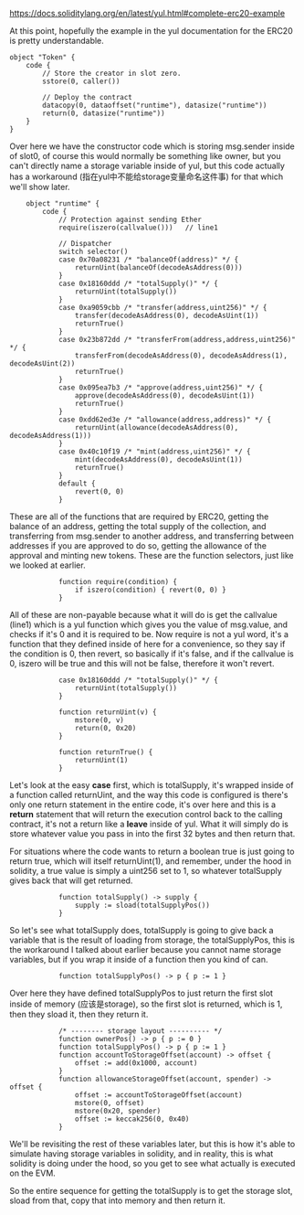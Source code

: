 https://docs.soliditylang.org/en/latest/yul.html#complete-erc20-example

At this point, hopefully the example in the yul documentation for the ERC20 is pretty understandable. 

```solidity
object "Token" {
    code {
        // Store the creator in slot zero.
        sstore(0, caller())

        // Deploy the contract
        datacopy(0, dataoffset("runtime"), datasize("runtime"))
        return(0, datasize("runtime"))
    }
}
```

Over here we have the constructor code which is storing msg.sender inside of slot0, of course this would normally be something like owner, but you can't directly name a storage variable inside of yul, but this code actually has a workaround (指在yul中不能给storage变量命名这件事) for that which we'll show later. 

```solidity
    object "runtime" {
        code {
            // Protection against sending Ether
            require(iszero(callvalue()))   // line1

            // Dispatcher
            switch selector()
            case 0x70a08231 /* "balanceOf(address)" */ {
                returnUint(balanceOf(decodeAsAddress(0)))
            }
            case 0x18160ddd /* "totalSupply()" */ {
                returnUint(totalSupply())
            }
            case 0xa9059cbb /* "transfer(address,uint256)" */ {
                transfer(decodeAsAddress(0), decodeAsUint(1))
                returnTrue()
            }
            case 0x23b872dd /* "transferFrom(address,address,uint256)" */ {
                transferFrom(decodeAsAddress(0), decodeAsAddress(1), decodeAsUint(2))
                returnTrue()
            }
            case 0x095ea7b3 /* "approve(address,uint256)" */ {
                approve(decodeAsAddress(0), decodeAsUint(1))
                returnTrue()
            }
            case 0xdd62ed3e /* "allowance(address,address)" */ {
                returnUint(allowance(decodeAsAddress(0), decodeAsAddress(1)))
            }
            case 0x40c10f19 /* "mint(address,uint256)" */ {
                mint(decodeAsAddress(0), decodeAsUint(1))
                returnTrue()
            }
            default {
                revert(0, 0)
            }
```

These are all of the functions that are required by ERC20, getting the balance of an address, getting the total supply of the collection, and transferring from msg.sender to another address, and transferring between addresses if you are approved to do so, getting the allowance of the approval and minting new tokens. These are the function selectors, just like we looked at earlier. 

```solidity
            function require(condition) {
                if iszero(condition) { revert(0, 0) }
            }
```

All of these are non-payable because what it will do is get the callvalue (line1) which is a yul function which gives you the value of msg.value, and checks if it's 0 and it is required to be. Now require is not a yul word, it's a function that they defined inside of here for a convenience, so they say if the condition is 0, then revert, so basically if it's false, and if the callvalue is 0, iszero will be true and this will not be false, therefore it won't revert. 

```solidity
            case 0x18160ddd /* "totalSupply()" */ {
                returnUint(totalSupply())
            }
            
            function returnUint(v) {
                mstore(0, v)
                return(0, 0x20)
            }
            
            function returnTrue() {
                returnUint(1)
            }
```

Let's look at the easy **case** first, which is totalSupply, it's wrapped inside of a function called returnUint, and the way this code is configured is there's only one return statement in the entire code, it's over here and this is a **return** statement that will return the execution control back to the calling contract, it's not a return like a **leave** inside of yul. What it will simply do is store whatever value you pass in into the first 32 bytes and then return that. 

For situations where the code wants to return a boolean true is just going to return true, which will itself returnUint(1), and remember, under the hood in solidity, a true value is simply a uint256 set to 1, so whatever totalSupply gives back that will get returned. 

```solidity
            function totalSupply() -> supply {
                supply := sload(totalSupplyPos())
            }
```

So let's see what totalSupply does, totalSupply is going to give back a variable that is the result of loading from storage, the totalSupplyPos, this is the workaround I talked about earlier because you cannot name storage variables, but if you wrap it inside of a function then you kind of can.

```solidity
            function totalSupplyPos() -> p { p := 1 }
```

Over here they have defined totalSupplyPos to just return the first slot inside of memory (应该是storage), so the first slot is returned, which is 1, then they sload it, then they return it. 

```solidity
            /* -------- storage layout ---------- */
            function ownerPos() -> p { p := 0 }
            function totalSupplyPos() -> p { p := 1 }
            function accountToStorageOffset(account) -> offset {
                offset := add(0x1000, account)
            }
            function allowanceStorageOffset(account, spender) -> offset {
                offset := accountToStorageOffset(account)
                mstore(0, offset)
                mstore(0x20, spender)
                offset := keccak256(0, 0x40)
            }
```

We'll be revisiting the rest of these variables later, but this is how it's able to simulate having storage variables in solidity, and in reality, this is what solidity is doing under the hood, so you get to see what actually is executed on the EVM. 

So the entire sequence for getting the totalSupply is to get the storage slot, sload from that, copy that into memory and then return it.